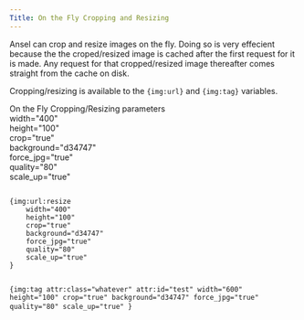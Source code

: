 ```yaml
---
Title: On the Fly Cropping and Resizing
---
```


Ansel can crop and resize images on the fly. Doing so is very effecient because the the croped/resized image is cached after the first request for it is made. Any request for that cropped/resized image thereafter comes straight from the cache on disk.

Cropping/resizing is available to the `{img:url}` and `{img:tag}` variables.

<div class="content-blocks__note software-docs-blocks__quick-ref">
<div class="content-blocks__note-title software-docs-blocks__quick-ref-title">
On the Fly Cropping/Resizing parameters
</div>
width="400"<br>
height="100"<br>
crop="true"<br>
background="d34747"<br>
force_jpg="true"<br>
quality="80"<br>
scale_up="true"<br>
</div>

<div class="content-blocks__pre-wrapper content-blocks__pre-wrapper--example">
<pre class="content-blocks__pre content-blocks__pre--example  language-ee">
<code class="content-blocks__code content-blocks__code--example  language-ee">
{img:url:resize
	width="400"
	height="100"
	crop="true"
	background="d34747"
	force_jpg="true"
	quality="80"
	scale_up="true"
}

{img:tag
	attr:class="whatever"
	attr:id="test"
	width="600"
	height="100"
	crop="true"
	background="d34747"
	force_jpg="true"
	quality="80"
	scale_up="true"
}
</code>
</pre>
</div>
